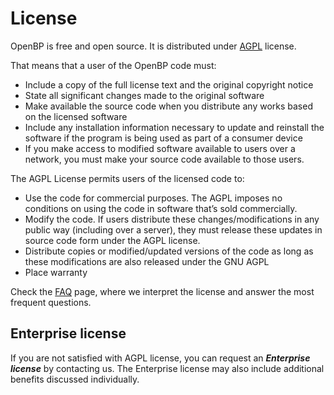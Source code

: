 # License

OpenBP is free and open source. It is distributed under [AGPL](https://www.gnu.org/licenses/agpl-3.0.txt) license.

That means that a user of the OpenBP code must:

- Include a copy of the full license text and the original copyright notice
- State all significant changes made to the original software
- Make available the source code when you distribute any works based on the licensed software
- Include any installation information necessary to update and reinstall the software if the program is being used as part of a consumer device
- If you make access to modified software available to users over a network, you must make your source code available to those users.

The AGPL License permits users of the licensed code to:

- Use the code for commercial purposes. The AGPL imposes no conditions on using the code in software that’s sold commercially.
- Modify the code. If users distribute these changes/modifications in any public way (including over a server), they must release these updates in source code form under the AGPL license.
- Distribute copies or modified/updated versions of the code as long as these modifications are also released under the GNU AGPL
- Place warranty
  
Check the [FAQ](faq.en.md) page, where we interpret the license and answer the most frequent questions.

## Enterprise license
If you are not satisfied with AGPL license, you can request an ***Enterprise license*** by contacting us. The Enterprise license may also include additional benefits discussed individually.